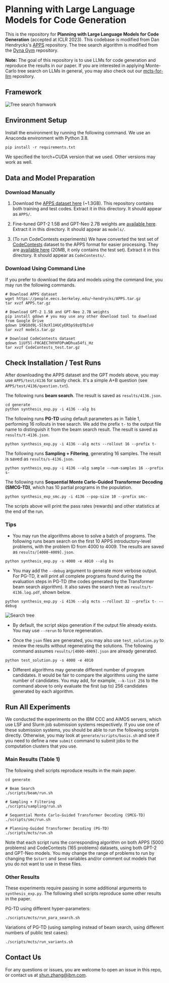 # Planning with Large Language Models for Code Generation
This is the repository for **Planning with Large Language Models for Code Generation** (accepted at ICLR 2023). This codebase is modified from Dan Hendrycks's [APPS](https://github.com/hendrycks/apps) repository.
The tree search algorithm is modified from the [Dyna Gym](https://github.com/SuReLI/dyna-gym) repository.

**Note:** The goal of this repository is to use LLMs for code generation and reproduce the results in our paper.
If you are interested in applying Monte-Carlo tree search on LLMs in general, you may also check out our [mcts-for-llm](https://github.com/shunzh/mcts-for-llm/) repository.

## Framework

![Tree search framwork](figures/code_ai_tree_search.png)

## Environment Setup

Install the environment by running the following command. We use an Anaconda environment with Python 3.8.
```
pip install -r requirements.txt
```
We specified the torch+CUDA version that we used. Other versions may work as well.

## Data and Model Preparation

### Download Manually

1. Download the [APPS dataset here](https://people.eecs.berkeley.edu/~hendrycks/APPS.tar.gz) (~1.3GB).
This repository contains both training and test codes. Extract it in this directory. It should appear as `APPS/`.

2. Fine-tuned GPT-2 1.5B and GPT-Neo 2.7B weights are [available here](https://drive.google.com/file/d/1XW1Od9L-5l9zXl1HUCyER5pS9zQTbIvU/view?usp=sharing).
Extract it in this directory. It should appear as `models/`.

3. (To run CodeContests experiments) We have converted the test set of [CodeContests](https://github.com/deepmind/code_contests.git) dataset to the APPS format for easier processing. They are [available here](https://drive.google.com/file/d/1iUf5l-F0CAEC7HYHFOPuWDhua54fi_Hz/view?usp=sharing) (20MB, it only contains the test set).
Extract it in this directory. It should appear as `CodeContests/`.

### Download Using Command Line

If you prefer to download the data and models using the command line, you may run the following commands.
```
# Download APPS dataset
wget https://people.eecs.berkeley.edu/~hendrycks/APPS.tar.gz
tar xvzf APPS.tar.gz

# Download GPT-2 1.5B and GPT-Neo 2.7B weights
pip install gdown # you may use any other download tool to download from Google Drive
gdown 1XW1Od9L-5l9zXl1HUCyER5pS9zQTbIvU
tar xvzf models.tar.gz

# Download CodeContests dataset
gdown 1iUf5l-F0CAEC7HYHFOPuWDhua54fi_Hz
tar xvzf CodeContests_test.tar.gz
```

## Check Installation / Test Runs

After downloading the APPS dataset and the GPT models above, you may use `APPS/test/4136` for sanity check. It's a simple A+B question (see `APPS/test/4136/question.txt`).

The following runs **beam search**. The result is saved as `results/4136.json`.
```
cd generate
python synthesis_exp.py -i 4136 --alg bs
```
The following runs **PG-TD** using default parameters as in Table 1, performing 16 rollouts in tree search.
We add the prefix `t-` to the output file name to distinguish it from the beam search result. The result is saved as `results/t-4136.json`.
```
python synthesis_exp.py -i 4136 --alg mcts --rollout 16 --prefix t-
```

The following runs **Sampling + Filtering**, generating 16 samples.
The result is saved as `results/s-4136.json`.
```
python synthesis_exp.py -i 4136 --alg sample --num-samples 16 --prefix s-
```

The following runs **Sequential Monte Carlo-Guided Transformer Decoding (SMCG-TD)**, which has 10 partial programs in the population.
```
python synthesis_exp_smc.py -i 4136 --pop-size 10 --prefix smc-
```
The scripts above will print the pass rates (rewards) and other statistics at the end of the run.

### Tips
* You may run the algorithms above to solve a batch of programs. The following runs beam search on the first 10 APPS introductory-level problems, with the problem ID from 4000 to 4009.
The results are saved as `results/[4000-4009].json`.
```
python synthesis_exp.py -s 4000 -e 4010 --alg bs
```
* You may add the `--debug` argument to generate more verbose output. For PG-TD, it will print all complete programs found during the evaluation steps in PG-TD (the codes generated by the Transformer beam search algorithm).
It also saves the search tree as `results/t-4136.log.pdf`, shown below.
```
python synthesis_exp.py -i 4136 --alg mcts --rollout 32 --prefix t- --debug
```
![Search tree](figures/t-4136.png)

* By default, the script skips generation if the output file already exists. You may use `--rerun` to force regeneration.

* Once the `json` files are generated, you may also use `test_solution.py` to review the results without regenerating the solutions.
The following command assumes `results/[4000-4009].json` are already generated.
```
python test_solution.py -s 4000 -e 4010
```
* Different algorithms may generate different number of program candidates. It would be fair to compare the algorithms using the same number of candidates. You may add, for example, `--k-list 256` to the command above to only evaluate the first (up to) 256 candidates generated by each algorithm. 


## Run All Experiments

We conducted the experiments on the IBM CCC and AiMOS servers, which use LSF and Slurm job submission systems respectively. If you use one of these submission systems, you should be able to run the following scripts directly.
Otherwise, you may look at `generate/scripts/basis.sh` and see if you need to define a new `submit` command to submit jobs to the computation clusters that you use.

### Main Results (Table 1)

The following shell scripts reproduce results in the main paper.

```
cd generate

# Beam Search
./scripts/beam/run.sh

# Sampling + Filtering
./scripts/sampling/run.sh

# Sequential Monte Carlo-Guided Transformer Decoding (SMCG-TD)
./scripts/smc/run.sh

# Planning-Guided Transformer Decoding (PG-TD)
./scripts/mcts/run.sh
```
Note that each script runs the corresponding algorithm on both APPS (5000 problems) and CodeContests (165 problems) datasets, using both GPT-2 and GPT-Neo models. You may change the range of problems to run by changing the `$start` and `$end` variables and/or comment out models that you do not want to use in these files.

### Other Results

These experiments require passing in some additional arguments to `synthesis_exp.py`. The following shell scripts reproduce some other results in the paper.

PG-TD using different hyper-parameters:
```
./scripts/mcts/run_para_search.sh
```
Variations of PG-TD (using sampling instead of beam search, using different numbers of public test cases):
```
./scripts/mcts/run_variants.sh
```

## Contact Us

For any questions or issues, you are welcome to open an issue in this repo, or contact us at shun.zhang@ibm.com.
